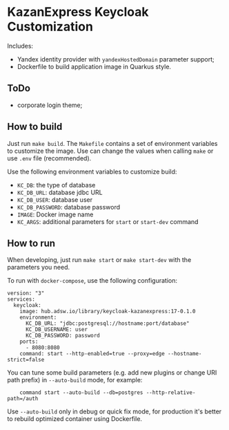# KazanExpress Keycloak Customization

Includes:

- Yandex identity provider with `yandexHostedDomain` parameter support;
- Dockerfile to build application image in Quarkus style.

## ToDo

- corporate login theme;

## How to build

Just run `make build`. The `Makefile` contains a set of environment variables
to customize the image. Use can change the values when calling `make` or use
`.env` file (recommended).

Use the following environment variables to customize build:

  - `KC_DB`: the type of database
  - `KC_DB_URL`: database jdbc URL
  - `KC_DB_USER`: database user
  - `KC_DB_PASSWORD`: database password
  - `IMAGE`: Docker image name
  - `KC_ARGS`: additional parameters for `start` or `start-dev` command
## How to run

When developing, just run `make start` or `make start-dev` with the parameters
you need.

To run with `docker-compose`, use the following configuration:

```
version: "3"
services:
  keycloak:
    image: hub.adsw.io/library/keycloak-kazanexpress:17-0.1.0
    environment:
      KC_DB_URL: "jdbc:postgresql://hostname:port/database"
      KC_DB_USERNAME: user
      KC_DB_PASSWORD: password
    ports:
      - 8080:8080
    command: start --http-enabled=true --proxy=edge --hostname-strict=false
```

You can tune some build parameters (e.g. add new plugins or change URI path
prefix) in `--auto-build` mode, for example:

```
    command start --auto-build --db=postgres --http-relative-path=/auth
```

Use `--auto-build` only in debug or quick fix mode, for production it's better
to rebuild optimized container using Dockerfile.
